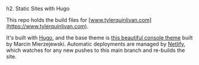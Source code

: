 h2. Static Sites with Hugo

This repo holds the build files for [www.tylerquinlivan.com](https://www.tylerquinlivan.com).

It's built with [Hugo](https://gohugo.io/), and the base theme is [this beautiful console theme](https://github.com/mrmierzejewski/hugo-theme-console/) built by Marcin Mierzejewski. Automatic deployments are managed by [Netlify](https://app.netlify.com), which watches for any new pushes to this main branch and re-builds the site.